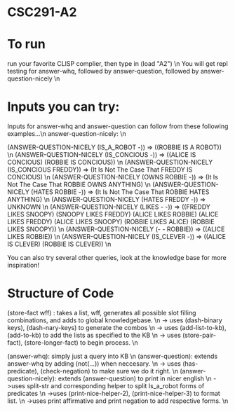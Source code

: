 # CSC291-A2

# To run 
run your favorite CLISP complier, then type in (load "A2") \n
You will get repl testing for answer-whq, followed by answer-question, followed by answer-question-nicely \n

# Inputs you can try: 
Inputs for answer-whq and answer-question can follow from these following examples...\n
answer-question-nicely: \n

(ANSWER-QUESTION-NICELY (IS_A_ROBOT -)) => ((ROBBIE IS A ROBOT)) \n
(ANSWER-QUESTION-NICELY (IS_CONCIOUS -)) => ((ALICE IS CONCIOUS) (ROBBIE IS CONCIOUS)) \n
(ANSWER-QUESTION-NICELY (IS_CONCIOUS FREDDY)) => (It Is Not The Case That FREDDY IS CONCIOUS) \n
(ANSWER-QUESTION-NICELY (OWNS ROBBIE -)) => (It Is Not The Case That ROBBIE OWNS ANYTHING) \n
(ANSWER-QUESTION-NICELY (HATES ROBBIE -)) => (It Is Not The Case That ROBBIE HATES ANYTHING)  \n
(ANSWER-QUESTION-NICELY (HATES FREDDY -)) => UNKNOWN \n
(ANSWER-QUESTION-NICELY (LIKES - -)) => ((FREDDY LIKES SNOOPY) (SNOOPY LIKES FREDDY) (ALICE LIKES ROBBIE) (ALICE LIKES FREDDY) (ALICE LIKES SNOOPY) (ROBBIE LIKES ALICE) (ROBBIE LIKES SNOOPY)) \n
(ANSWER-QUESTION-NICELY (- - ROBBIE)) => ((ALICE LIKES ROBBIE)) \n
(ANSWER-QUESTION-NICELY (IS_CLEVER -)) => ((ALICE IS CLEVER) (ROBBIE IS CLEVER)) \n

You can also try several other queries, look at the knowledge base for more inspiration!

# Structure of Code
(store-fact wff) : takes a list, wff, generates all possible slot filling combinations, and adds to global knowledgebase. \n
-> uses (dash-binary keys), (dash-nary-keys) to generate the combos \n
-> uses (add-list-to-kb), (add-to-kb) to add the lists as specified to the KB \n
-> uses (store-pair-fact), (store-longer-fact) to begin process. \n

(answer-whq): simply just a query into KB \n
(answer-question): extends answer-whq by adding (not(...)) when neccesary. \n
-> uses (has-predicate), (check-negation) to make sure we do it right. \n
(answer-question-nicely): extends (answer-question) to print in nicer english \n
->uses split-str and corresponding helper to split Is_a_robot forms of predicates \n
->uses (print-nice-helper-2), (print-nice-helper-3) to format list. \n
->uses print affirmative and print negation to add respective forms. \n